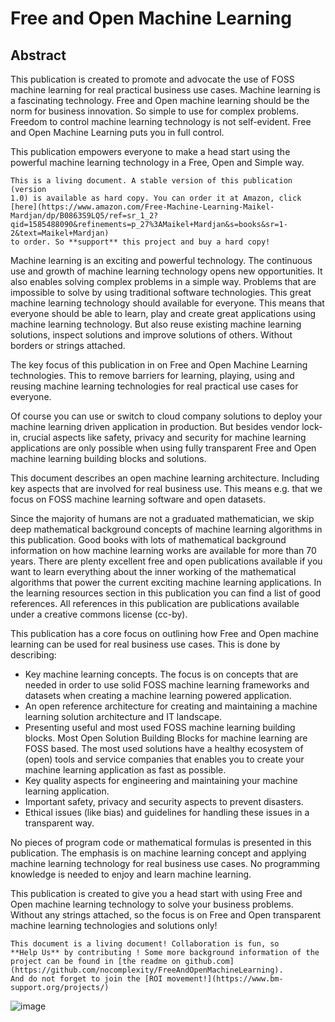 # Free and Open Machine Learning


## Abstract


This publication is created to promote and advocate the use of FOSS
machine learning for real practical business use cases. Machine learning
is a fascinating technology. Free and Open machine learning should be
the norm for business innovation. So simple to use for complex problems.
Freedom to control machine learning technology is not self-evident. Free
and Open Machine Learning puts you in full control.

This publication empowers everyone to make a head start using the
powerful machine learning technology in a Free, Open and Simple way.

```{note}
This is a living document. A stable version of this publication (version
1.0) is available as hard copy. You can order it at Amazon, click
[here](https://www.amazon.com/Free-Machine-Learning-Maikel-Mardjan/dp/B0863S9LQ5/ref=sr_1_2?qid=1585488090&refinements=p_27%3AMaikel+Mardjan&s=books&sr=1-2&text=Maikel+Mardjan)
to order. So **support** this project and buy a hard copy!
```


Machine learning is an exciting and powerful technology. The continuous
use and growth of machine learning technology opens new opportunities.
It also enables solving complex problems in a simple way. Problems that
are impossible to solve by using traditional software technologies. This
great machine learning technology should available for everyone. This
means that everyone should be able to learn, play and create great
applications using machine learning technology. But also reuse existing
machine learning solutions, inspect solutions and improve solutions of
others. Without borders or strings attached.

The key focus of this publication in on Free and Open Machine Learning
technologies. This to remove barriers for learning, playing, using and
reusing machine learning technologies for real practical use cases for
everyone.

Of course you can use or switch to cloud company solutions to deploy
your machine learning driven application in production. But besides
vendor lock-in, crucial aspects like safety, privacy and security for
machine learning applications are only possible when using fully
transparent Free and Open machine learning building blocks and
solutions.

This document describes an open machine learning architecture. Including
key aspects that are involved for real business use. This means e.g.
that we focus on FOSS machine learning software and open datasets.

Since the majority of humans are not a graduated mathematician, we skip
deep mathematical background concepts of machine learning algorithms in
this publication. Good books with lots of mathematical background
information on how machine learning works are available for more than 70
years. There are plenty excellent free and open publications available
if you want to learn everything about the inner working of the
mathematical algorithms that power the current exciting machine learning
applications. In the learning resources section in this publication you
can find a list of good references. All references in this publication
are publications available under a creative commons license (cc-by).

This publication has a core focus on outlining how Free and Open machine
learning can be used for real business use cases. This is done by
describing:

-   Key machine learning concepts. The focus is on concepts that are
    needed in order to use solid FOSS machine learning frameworks and
    datasets when creating a machine learning powered application.
-   An open reference architecture for creating and maintaining a
    machine learning solution architecture and IT landscape.
-   Presenting useful and most used FOSS machine learning building
    blocks. Most Open Solution Building Blocks for machine learning are
    FOSS based. The most used solutions have a healthy ecosystem of
    (open) tools and service companies that enables you to create your
    machine learning application as fast as possible.
-   Key quality aspects for engineering and maintaining your machine
    learning application.
-   Important safety, privacy and security aspects to prevent disasters.
-   Ethical issues (like bias) and guidelines for handling these issues
    in a transparent way.

No pieces of program code or mathematical formulas is presented in this
publication. The emphasis is on machine learning concept and applying
machine learning technology for real business use cases. No programming
knowledge is needed to enjoy and learn machine learning.

This publication is created to give you a head start with using Free and
Open machine learning technology to solve your business problems.
Without any strings attached, so the focus is on Free and Open
transparent machine learning technologies and solutions only!

```{warning}
This document is a living document! Collaboration is fun, so
**Help Us** by contributing ! Some more background information of the project can be found in [the readme on github.com](https://github.com/nocomplexity/FreeAndOpenMachineLearning).
And do not forget to join the [ROI movement!](https://www.bm-support.org/projects/)
```

![image](/images/coverimage.png)

